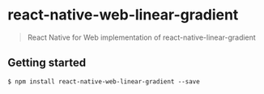 # react-native-web-linear-gradient
> React Native for Web implementation of react-native-linear-gradient

## Getting started
`$ npm install react-native-web-linear-gradient --save`
